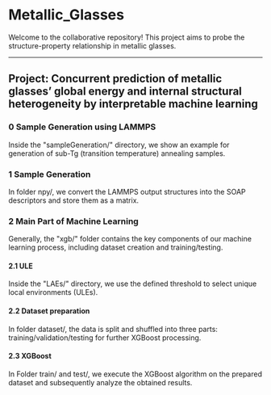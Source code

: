 # Metallic_Glasses

Welcome to the collaborative repository! This project aims to probe the structure-property relationship in metallic glasses.

---

## Project: Concurrent prediction of metallic glasses’ global energy and internal structural heterogeneity by interpretable machine learning

### 0 Sample Generation using LAMMPS
Inside the "sampleGeneration/" directory, we show an example for generation of sub-Tg (transition temperature) annealing samples.

### 1 Sample Generation
In folder npy/, we convert the LAMMPS output structures into the SOAP descriptors and store them as a matrix.

### 2 Main Part of Machine Learning
Generally, the "xgb/" folder contains the key components of our machine learning process, including dataset creation and training/testing.

#### 2.1 ULE
Inside the "LAEs/" directory, we use the defined threshold to select unique local environments (ULEs).

#### 2.2 Dataset preparation
In folder dataset/, the data is split and shuffled into three parts: training/validation/testing for further XGBoost processing.

#### 2.3 XGBoost
In Folder train/ and test/, we execute the XGBoost algorithm on the prepared dataset and subsequently analyze the obtained results.
